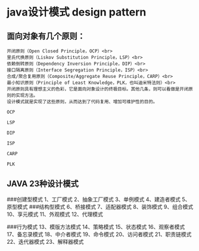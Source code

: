 
java设计模式 design pattern
============================

面向对象有几个原则：
-----------------
	开闭原则（Open Closed Principle，OCP）<br>
	里氏代换原则（Liskov Substitution Principle，LSP）<br>
	依赖倒转原则（Dependency Inversion Principle，DIP）<br>
	接口隔离原则（Interface Segregation Principle，ISP）<br>
	合成/聚合复用原则（Composite/Aggregate Reuse Principle，CARP）<br>
	最小知识原则（Principle of Least Knowledge，PLK，也叫迪米特法则）<br>
	开闭原则具有理想主义的色彩，它是面向对象设计的终极目标。其他几条，则可以看做是开闭原则的实现方法。
	设计模式就是实现了这些原则，从而达到了代码复用、增加可维护性的目的。

	OCP

	LSP

	DIP

	ISP

	CARP

	PLK

JAVA 23种设计模式
---------------
###创建型模式
	1、工厂模式
	2、抽象工厂模式
	3、单例模式
	4、建造者模式
	5、原型模式
###结构型模式
	6、桥接模式
	7、适配器模式
	8、装饰模式
	9、组合模式
	10、享元模式
	11、外观模式
	12、代理模式

###行为模式
	13、模版方法模式
	14、策略模式
	15、状态模式
	16、观察者模式
	17、备忘录模式
	18、中介者模式
	19、命令模式
	20、访问者模式
	21、职责链模式
	22、迭代器模式
	23、解释器模式
